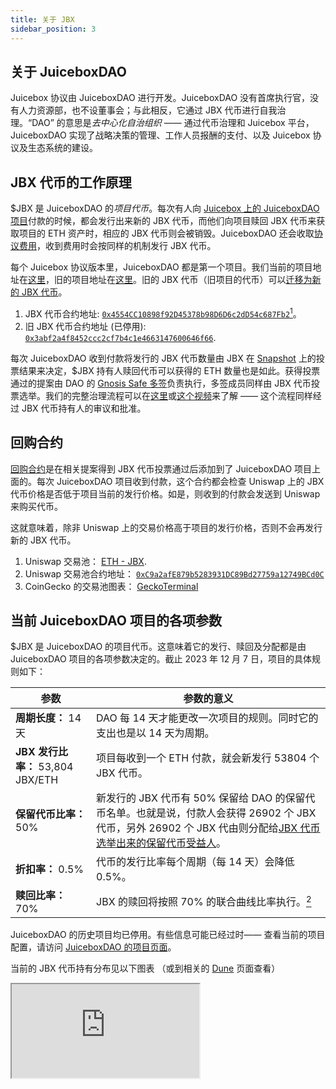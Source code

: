 ```yaml
---
title: 关于 JBX
sidebar_position: 3
---
```


## 关于 JuiceboxDAO

Juicebox 协议由 JuiceboxDAO 进行开发。JuiceboxDAO 没有首席执行官，没有人力资源部，也不设董事会；与此相反，它通过 JBX 代币进行自我治理。“DAO” 的意思是*去中心化自治组织* —— 通过代币治理和 Juicebox 平台，JuiceboxDAO 实现了战略决策的管理、工作人员报酬的支付、以及 Juicebox 协议及生态系统的建设。

## JBX 代币的工作原理

$JBX 是 JuiceboxDAO 的*项目代币*。每次有人向 [Juicebox 上的 JuiceboxDAO 项目](https://juicebox.money/@juicebox)付款的时候，都会发行出来新的 JBX 代币，而他们向项目赎回 JBX 代币来获取项目的 ETH 资产时，相应的 JBX 代币则会被销毁。JuiceboxDAO 还会收取[协议费用](https://docs.juicebox.money/dao/jbx/#about-fees)，收到费用时会按同样的机制发行 JBX 代币。

每个 Juicebox 协议版本里，JuiceboxDAO 都是第一个项目。我们当前的项目地址在[这里](https://juicebox.money/@juicebox)，旧的项目地址在[这里](https://juicebox.money/p/juicebox)。旧的 JBX 代币（旧项目的代币）可以[迁移为新的 JBX 代币](https://docs.juicebox.money/zh/blog/jbx-v3-migration-guide/)。

1. JBX 代币合约地址: [`0x4554CC10898f92D45378b98D6D6c2dD54c687Fb2`](https://etherscan.io/token/0x4554CC10898f92D45378b98D6D6c2dD54c687Fb2)[^1]。
2. 旧 JBX 代币合约地址 (已停用): [`0x3abf2a4f8452ccc2cf7b4c1e4663147600646f66`](https://etherscan.io/token/0x3abf2a4f8452ccc2cf7b4c1e4663147600646f66).

每次 JuiceboxDAO 收到付款将发行的 JBX 代币数量由 JBX 在 [Snapshot](https://snapshot.org/#/jbdao.eth/) 上的投票结果来决定，$JBX 持有人赎回代币可以获得的 ETH 数量也是如此。获得投票通过的提案由 DAO 的 [Gnosis Safe 多签](https://app.safe.global/eth:0xAF28bcB48C40dBC86f52D459A6562F658fc94B1e/)负责执行，多签成员同样由 JBX 代币投票选举。我们的完整治理流程可以在[这里](https://docs.juicebox.money/dao/process/)或[这个视频](https://twitter.com/zhape1112/status/1632409175136555008?s=20)来了解 —— 这个流程同样经过 JBX 代币持有人的审议和批准。

## 回购合约

[回购合约](https://snapshot.org/#/jbdao.eth/proposal/0x25dc6459f1c7871326ea5469daef0b237b1e2a8be9631389c703464a25b10346)是在相关提案得到 JBX 代币投票通过后添加到了 JuiceboxDAO 项目上面的。每次 JuiceboxDAO 项目收到付款，这个合约都会检查 Uniswap 上的 JBX 代币价格是否低于项目当前的发行价格。如是，则收到的付款会发送到 Uniswap 来购买代币。

这就意味着，除非 Uniswap 上的交易价格高于项目的发行价格，否则不会再发行新的 JBX 代币。

1. Uniswap 交易池： [ETH - JBX](https://app.uniswap.org/tokens/ethereum/0x4554cc10898f92d45378b98d6d6c2dd54c687fb2).
2. Uniswap 交易池合约地址： [`0xC9a2afE879b5283931DC89Bd27759a12749BCd0C`](https://etherscan.io/address/0xC9a2afE879b5283931DC89Bd27759a12749BCd0C)
3. CoinGecko 的交易池图表： [GeckoTerminal](https://www.geckoterminal.com/eth/pools/0xc9a2afe879b5283931dc89bd27759a12749bcd0c)

## 当前 JuiceboxDAO 项目的各项参数

$JBX 是 JuiceboxDAO 的项目代币。这意味着它的发行、赎回及分配都是由 JuiceboxDAO 项目的各项参数决定的。截止 2023 年 12 月 7 日，项目的具体规则如下：

| 参数                              | 参数的意义                                                   |
| --------------------------------- | ------------------------------------------------------------ |
| **周期长度：** 14 天              | DAO 每 14 天才能更改一次项目的规则。同时它的支出也是以 14 天为周期。 |
| **JBX 发行比率：** 53,804 JBX/ETH | 项目每收到一个 ETH 付款，就会新发行 53804 个 JBX 代币。      |
| **保留代币比率：** 50%            | 新发行的 JBX 代币有 50% 保留给 DAO 的保留代币名单。也就是说，付款人会获得 26902 个 JBX 代币，另外 26902 个 JBX 代由则分配给[JBX 代币选举出来的保留代币受益人](https://juicebox.money/v2/p/1?tabid=tokens)。 |
| **折扣率：** 0.5%                 | 代币的发行比率每个周期（每 14 天）会降低 0.5%。              |
| **赎回比率：** 70%                | JBX 的赎回将按照 70% 的联合曲线比率执行。[^2] |

JuiceboxDAO 的历史项目均已停用。有些信息可能已经过时—— 查看当前的项目配置，请访问 [JuiceboxDAO 的项目页面](https://juicebox.money/@juicebox)。

当前的 JBX 代币持有分布见以下图表 （或到相关的 [Dune](https://dune.com/queries/2331798) 页面查看）

<style>{`iframe {
  width: 100%;
  min-height: 400px;
  display: inline-block;
  background-color: #f5f5f5;
  border-radius: 0px;
}

.wrapper {
  display: grid;
  gap: 20px;
}

`}</style>

<div class="wrapper">
  <iframe src="https://dune.com/embeds/2331798/3817364"/>
  <iframe src="https://dune.com/embeds/2331798/3817394"/>
</div>


## 关于费用

Juicebox 上的所有项目在以下情形需缴纳 2.5% 的费用：

1. 项目向 Juicebox 生态系统以外的钱包地址付款，或者
2. 项目代币持有人从项目赎回资金，且项目的赎回比率设置为低于 100% 时。

请注意：

- 项目接收付款时，不会产生费用。
- 赎回比率设定为 100% 时，赎回不会产生费用。
- Juicebox 项目之间的互相支付行为不会产生费用。

收取的费用将会支付到 JuiceboxDAO 的项目，然后用于在 Uniswap 上购买 JBX 代币，除非发行新 JBX 代币的价格低于 Uniswap 的交易价格。缴纳费用的项目的项目方会收到 50% 的 JBX 代币，剩余 50% 则分配给 JBX 代币选举出来的保留代币受益人。

收费的费率可以在 0% 至 5% 的区间进行设置，由 JBX 治理投票决定具体数字。Juicebox 协议需要治理投票来决定的全局性参数极少，可以在[这里](https://docs.juicebox.money/v4/deprecated/v3/learn/administration/)查看。

项目可以启用[缓缴费用](https://docs.juicebox.money/v4/deprecated/v3/learn/glossary/hold-fees/)的功能来暂时扣起他们支出时需要支付的费用。这一功能适用于项目需要临时向外提取资金，但预计之后可能会把资金退回项目，因此不希望因为资金的进出额外产生费用。

## 预挖代币

JuiceboxDAO 项目的早期阶段，曾预挖了 144246772 个 JBX 代币（旧版本代币），用于支付 Juicebox 协议的前期开发和编译函数库或其他工具的报酬。可以阅读[这篇博客](https://docs.juicebox.money/zh/blog/premine/)来了解此次预挖代币的具体情况。截止 2023 年 12 月 7 日，此次预挖的代币数量占 JBX 代币总发行量约 7.02%。

------

[^1]: V3 JBX 的`总发行量`包含 V1 及 V2 JBX 的发行量。
[^2]: 如需更深入理解这项内容，请访问 [Desmos 网站的联合曲线计算器](https://www.desmos.com/calculator/9pewqesyj5)。计算时，`r = 0.7`。




